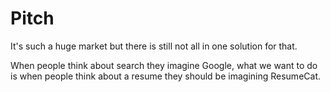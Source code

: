 # Pitch

It's such a huge market but there is still not all in one solution for that.

When people think about search they imagine Google, what we want to do is when people think about a resume they should be imagining ResumeCat.

